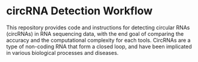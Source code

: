 # circRNA Detection Workflow

This repository provides code and instructions for detecting circular RNAs (circRNAs) in RNA sequencing data, with the end goal of comparing the accuracy and the computational complexity for each tools. CircRNAs are a type of non-coding RNA that form a closed loop, and have been implicated in various biological processes and diseases.

